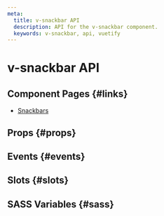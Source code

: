 ```yaml
---
meta:
  title: v-snackbar API
  description: API for the v-snackbar component.
  keywords: v-snackbar, api, vuetify
---
```


# v-snackbar API

<entry-ad />

## Component Pages {#links}

- [Snackbars](components/snackbars)

## Props {#props}

<api-section name="v-snackbar" section="props" />

## Events {#events}

<api-section name="v-snackbar" section="events" />

## Slots {#slots}

<api-section name="v-snackbar" section="slots" />

## SASS Variables {#sass}

<api-section name="v-snackbar" section="sass" />

<backmatter />
